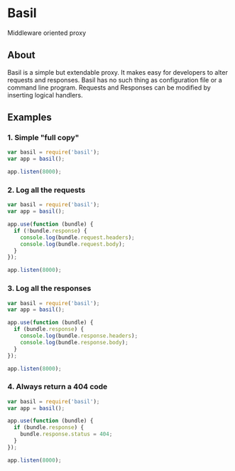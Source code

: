 # Basil

Middleware oriented proxy

## About

Basil is a simple but extendable proxy. It makes easy for developers to alter requests and responses.
Basil has no such thing as configuration file or a command line program. 
Requests and Responses can be modified by inserting logical handlers.

## Examples

### 1. Simple "full copy"
```js
var basil = require('basil');
var app = basil();

app.listen(8000);

```


### 2. Log all the requests

```js
var basil = require('basil');
var app = basil();

app.use(function (bundle) {
  if (!bundle.response) {
    console.log(bundle.request.headers);
    console.log(bundle.request.body);
  } 
});

app.listen(8000);

```

### 3. Log all the responses

```js
var basil = require('basil');
var app = basil();

app.use(function (bundle) {
  if (bundle.response) {
    console.log(bundle.response.headers);
    console.log(bundle.response.body);
  } 
});

app.listen(8000);
```

### 4. Always return a 404 code

```js
var basil = require('basil');
var app = basil();

app.use(function (bundle) {
  if (bundle.response) {
    bundle.response.status = 404;
  } 
});

app.listen(8000);
```